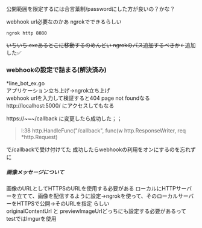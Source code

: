 公開範囲を限定するには合言葉制/passwordにした方が良いの？かな？

webhook url必要なのかあ ngrokでできるらしい
```
ngrok http 8080
```
~~いちいち.exeあるとこに移動するのめんどい ngrokのパス追加するべきか~~←追加した✅

### webhookの設定で詰まる(解決済み)
*line_bot_ex.go  
アプリケーション立ち上げ->ngrok立ち上げ  
webhook urlを入力して検証すると404 page not foundなる
http://localhost:5000/ にアクセスしてもなる


https://~~~/callback に変更したら成功した；；
>l:38 http.HandleFunc("/callback", func(w http.ResponseWriter, req *http.Request)

で/callbackで受け付けてた  成功したらwebhookの利用をオンにするのを忘れずに



##### 画像メッセージについて
画像のURLとしてHTTPSのURLを使用する必要がある
ローカルにHTTPサーバーを立てて、画像を配信するように設定→ngrokを使って、そのローカルサーバーをHTTPSで公開→そのURLを指定 らしい  
originalContentUrl と previewImageUrlどっちにも設定する必要があるって
testではImgurを使用

